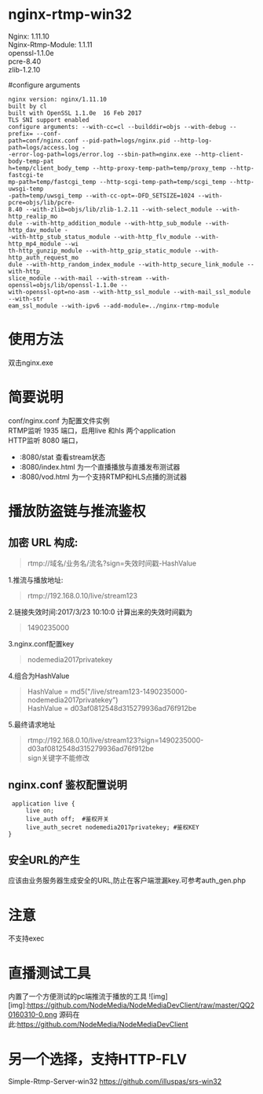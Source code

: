 nginx-rtmp-win32
================

Nginx: 1.11.10  
Nginx-Rtmp-Module: 1.1.11  
openssl-1.1.0e  
pcre-8.40  
zlib-1.2.10

#configure arguments
```
nginx version: nginx/1.11.10
built by cl
built with OpenSSL 1.1.0e  16 Feb 2017
TLS SNI support enabled
configure arguments: --with-cc=cl --builddir=objs --with-debug --prefix= --conf-
path=conf/nginx.conf --pid-path=logs/nginx.pid --http-log-path=logs/access.log -
-error-log-path=logs/error.log --sbin-path=nginx.exe --http-client-body-temp-pat
h=temp/client_body_temp --http-proxy-temp-path=temp/proxy_temp --http-fastcgi-te
mp-path=temp/fastcgi_temp --http-scgi-temp-path=temp/scgi_temp --http-uwsgi-temp
-path=temp/uwsgi_temp --with-cc-opt=-DFD_SETSIZE=1024 --with-pcre=objs/lib/pcre-
8.40 --with-zlib=objs/lib/zlib-1.2.11 --with-select_module --with-http_realip_mo
dule --with-http_addition_module --with-http_sub_module --with-http_dav_module -
-with-http_stub_status_module --with-http_flv_module --with-http_mp4_module --wi
th-http_gunzip_module --with-http_gzip_static_module --with-http_auth_request_mo
dule --with-http_random_index_module --with-http_secure_link_module --with-http_
slice_module --with-mail --with-stream --with-openssl=objs/lib/openssl-1.1.0e --
with-openssl-opt=no-asm --with-http_ssl_module --with-mail_ssl_module --with-str
eam_ssl_module --with-ipv6 --add-module=../nginx-rtmp-module
```

# 使用方法
双击nginx.exe
# 简要说明
conf/nginx.conf 为配置文件实例  
RTMP监听 1935 端口，启用live 和hls 两个application  
HTTP监听 8080 端口，
* :8080/stat 查看stream状态  
* :8080/index.html 为一个直播播放与直播发布测试器
* :8080/vod.html 为一个支持RTMP和HLS点播的测试器

# 播放防盗链与推流鉴权
## 加密 URL 构成:
>rtmp://域名/业务名/流名?sign=失效时间戳-HashValue  

1.推流与播放地址:  
> rtmp://192.168.0.10/live/stream123

2.链接失效时间:2017/3/23 10:10:0 计算出来的失效时间戳为  
>1490235000

3.nginx.conf配置key  
>nodemedia2017privatekey

4.组合为HashValue  
>HashValue = md5("/live/stream123-1490235000-nodemedia2017privatekey”)   
>HashValue = d03af0812548d315279936ad76f912be

5.最终请求地址  
>rtmp://192.168.0.10/live/stream123?sign=1490235000-d03af0812548d315279936ad76f912be  
>sign关键字不能修改

## nginx.conf 鉴权配置说明
```
 application live {
     live on;
     live_auth off;  #鉴权开关
     live_auth_secret nodemedia2017privatekey; #鉴权KEY
}
```
## 安全URL的产生  
应该由业务服务器生成安全的URL,防止在客户端泄漏key.可参考auth_gen.php

# 注意
不支持exec

# 直播测试工具 
内置了一个方便测试的pc端推流于播放的工具
![img]
[img]:https://github.com/NodeMedia/NodeMediaDevClient/raw/master/QQ20160310-0.png
源码在此:https://github.com/NodeMedia/NodeMediaDevClient

# 另一个选择，支持HTTP-FLV
Simple-Rtmp-Server-win32 https://github.com/illuspas/srs-win32
